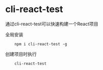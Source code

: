 # cli-react-test
通过cli-react-test可以快速构建一个React项目

全局安装
```
    npm i cli-react-test -g
```

创建项目时执行
```
    cli-react-test
```
